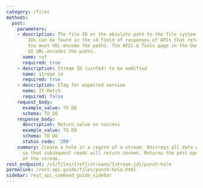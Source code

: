 ```yaml
---
category: /files
methods:
  post:
    parameters:
    - description: The file ID or the absolute path to the file system object. File
        IDs can be found in the id field of responses of APIs that return file attributes.
        You must URL-encode the paths. The APIs & Tools page in the Qumulo Core Web
        UI URL-encodes the paths.
      name: ref
      required: true
    - description: Stream ID (uint64) to be modified
      name: stream_id
      required: true
    - description: ETag for expected version
      name: If-Match
      required: false
    request_body:
      example_value: TO DO
      schema: TO DO
    response_body:
      description: Return value on success
      example_value: TO DO
      schema: TO DO
      status_code: '200'
    summary: Create a hole in a region of a stream. Destroys all data within the hole
      so that subsequent reads will return zeroes. Returns the post-operation attributes
      of the stream.
rest_endpoint: /v1/files/{ref}/streams/{stream_id}/punch-hole
permalink: /rest-api-guide/files/punch-hole.html
sidebar: rest_api_command_guide_sidebar
---
```

